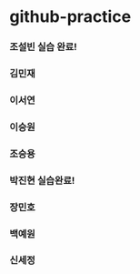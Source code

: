 # github-practice

### 조설빈 실습 완료!
### 김민재
### 이서연
### 이승원
### 조승용
### 박진현 실습완료!
### 장민호
### 백예원
### 신세정
